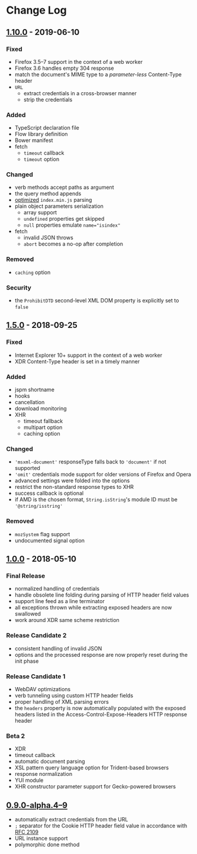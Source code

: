 # Change Log

## [1.10.0][4] - 2019-06-10

### Fixed
* Firefox 3.5–7 support in the context of a web worker
* Firefox 3.6 handles empty 304 response
* match the document's MIME type to a _parameter-less_ Content-Type header
* `URL`
  * extract credentials in a cross-browser manner
  * strip the credentials

### Added
* TypeScript declaration file
* Flow library definition
* Bower manifest
* fetch
  * `timeout` callback
  * `timeout` option

### Changed
* verb methods accept paths as argument
* the query method appends
* [optimized][103] `index.min.js` parsing
* plain object parameters serialization
  * array support
  * `undefined` properties get skipped
  * `null` properties emulate `name="isindex"`
* fetch
  * invalid JSON throws
  * `abort` becomes a no-op after completion

### Removed
* `caching` option

### Security
* the `ProhibitDTD` second-level XML DOM property is explicitly set to `false`

## [1.5.0][3] - 2018-09-25

### Fixed
* Internet Explorer 10+ support in the context of a web worker
* XDR Content-Type header is set in a timely manner

### Added
* jspm shortname
* hooks
* cancellation
* download monitoring
* XHR
  * timeout fallback
  * multipart option
  * caching option

### Changed
* `'msxml-document'` responseType falls back to `'document'` if not supported
* `'omit'` credentials mode support for older versions of Firefox and Opera
* advanced settings were folded into the options
* restrict the non-standard response types to XHR
* success callback is optional
* if AMD is the chosen format, `String.isString`'s module ID must be `'@string/isstring'`

### Removed
* `mozSystem` flag support
* undocumented signal option

## [1.0.0][2] - 2018-05-10

### Final Release
* normalized handling of credentials
* handle obsolete line folding during parsing of HTTP header field values
* support line feed as a line terminator
* all exceptions thrown while extracting exposed headers are now swallowed
* work around XDR same scheme restriction

### Release Candidate 2
* consistent handling of invalid JSON
* options and the processed response are now properly reset during the init phase

### Release Candidate 1
* WebDAV optimizations
* verb tunneling using custom HTTP header fields
* proper handling of XML parsing errors
* the `headers` property is now automatically populated with the exposed headers listed in the Access-Control-Expose-Headers HTTP response header

### Beta 2
* XDR
* timeout callback
* automatic document parsing
* XSL pattern query language option for Trident-based browsers
* response normalization
* YUI module
* XHR constructor parameter support for Gecko-powered browsers

## [0.9.0-alpha.4–9][1]
* automatically extract credentials from the URL
* `;` separator for the Cookie HTTP header field value in accordance with [RFC 2109](https://www.ietf.org/rfc/rfc2109.txt)
* URL instance support
* polymorphic done method

[1]: https://github.com/Mouvedia/cb-fetch/compare/b15a26f...d5c09ea
[2]: https://github.com/Mouvedia/cb-fetch/compare/d5c09ea...1.0.0?w=true
[3]: https://github.com/Mouvedia/cb-fetch/compare/1.0.0...1.5.0
[4]: https://github.com/Mouvedia/cb-fetch/releases/tag/1.10.0
[103]: https://github.com/nolanlawson/optimize-js